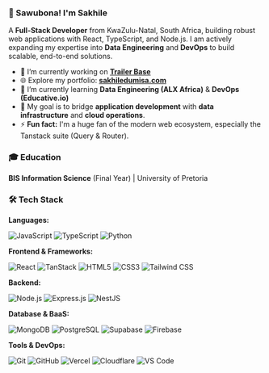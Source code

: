 ### 👋 Sawubona! I'm Sakhile

A **Full-Stack Developer** from KwaZulu-Natal, South Africa, building robust web applications with React, TypeScript, and Node.js. I am actively expanding my expertise into **Data Engineering** and **DevOps** to build scalable, end-to-end solutions.

-   🔭 I’m currently working on **[Trailer Base](https://trailerbase.tech)**
-   🌐 Explore my portfolio: **[sakhiledumisa.com](https://www.sakhiledumisa.com/)**
-   🌱 I’m currently learning **Data Engineering (ALX Africa)** & **DevOps (Educative.io)**
-   🎯 My goal is to bridge **application development** with **data infrastructure** and **cloud operations**.
-   ⚡ **Fun fact:** I'm a huge fan of the modern web ecosystem, especially the Tanstack suite (Query & Router).



### 🎓 Education
**BIS Information Science** (Final Year) | University of Pretoria



### 🛠️ Tech Stack

**Languages:**  

![JavaScript](https://skillicons.dev/icons?i=js) ![TypeScript](https://skillicons.dev/icons?i=ts) ![Python](https://skillicons.dev/icons?i=py)

**Frontend & Frameworks:**  

![React](https://skillicons.dev/icons?i=react) ![TanStack](https://skillicons.dev/icons?i=tanstack) ![HTML5](https://skillicons.dev/icons?i=html) ![CSS3](https://skillicons.dev/icons?i=css) ![Tailwind CSS](https://skillicons.dev/icons?i=tailwind)

**Backend:**  

![Node.js](https://skillicons.dev/icons?i=nodejs) ![Express.js](https://skillicons.dev/icons?i=express) ![NestJS](https://skillicons.dev/icons?i=nestjs)

**Database & BaaS:**  

![MongoDB](https://skillicons.dev/icons?i=mongodb) ![PostgreSQL](https://skillicons.dev/icons?i=postgresql) ![Supabase](https://skillicons.dev/icons?i=supabase) ![Firebase](https://skillicons.dev/icons?i=firebase)

**Tools & DevOps:**  

![Git](https://skillicons.dev/icons?i=git) ![GitHub](https://skillicons.dev/icons?i=github) ![Vercel](https://skillicons.dev/icons?i=vercel) ![Cloudflare](https://skillicons.dev/icons?i=cloudflare) ![VS Code](https://skillicons.dev/icons?i=vscode)
